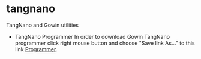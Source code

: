 # tangnano
TangNano and Gowin utilities

- TangNano Programmer
In order to download Gowin TangNano programmer click right mouse button and choose "Save link As..." to this link <a id="raw-url" href="https://github.com/siriokds/tangnano/blob/main/programmer.zip">Programmer</a>.
